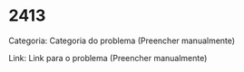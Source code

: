 # 2413

Categoria: Categoria do problema (Preencher manualmente)

Link: Link para o problema (Preencher manualmente)
